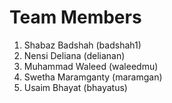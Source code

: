 # Team Members
1. Shabaz Badshah (badshah1)
2. Nensi Deliana (delianan)
3. Muhammad Waleed (waleedmu)
4. Swetha Maramganty (maramgan)
5. Usaim Bhayat (bhayatus)
